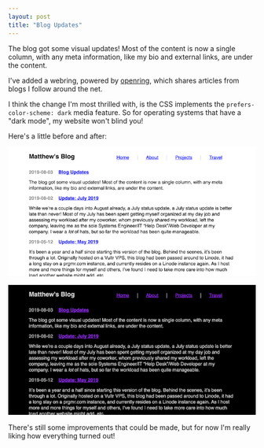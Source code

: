 ```yaml
---
layout: post
title: "Blog Updates"
---
```


The blog got some visual updates! Most of the content is now a single
column, with any meta information, like my bio and external links, are
under the content.

I've added a webring, powered by [openring][0], which shares articles
from blogs I follow around the net.

[0]: https://git.sr.ht/~sircmpwn/openring

I think the change I'm most thrilled with, is the CSS implements the
`prefers-color-scheme: dark` media feature. So for operating systems
that have a "dark mode", my website won't blind you!

Here's a little before and after:

![light layout](/content/screenshot_2019-08-03_light.png)

![dark layout](/content/screenshot_2019-08-03_dark.png)

There's still some improvements that could be made, but for now I'm
really liking how everything turned out!
